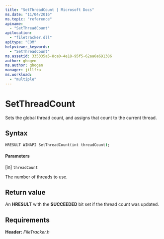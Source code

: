 ```yaml
---
title: "SetThreadCount | Microsoft Docs"
ms.date: "11/04/2016"
ms.topic: "reference"
apiname:
  - "SetThreadCount"
apilocation:
  - "filetracker.dll"
apitype: "COM"
helpviewer_keywords:
  - "SetThreadCount"
ms.assetid: 335335a5-8ca0-4e18-95f5-62aa6a691386
author: ghogen
ms.author: ghogen
manager: jillfra
ms.workload:
  - "multiple"
---
```

# SetThreadCount

Sets the global thread count, and assigns that count to the current thread.

## Syntax

```cmd
HRESULT WINAPI SetThreadCount(int threadCount);
```

#### Parameters

[in] `threadCount`

 The number of threads to use.

## Return value

 An **HRESULT** with the **SUCCEEDED** bit set if the thread count was updated.

## Requirements

 **Header:** *FileTracker.h*